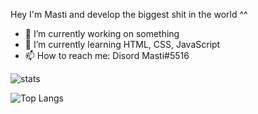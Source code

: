 Hey I'm Masti and develop the biggest shit in the world ^^

- 🔭 I’m currently working on something
- 🌱 I’m currently learning HTML, CSS, JavaScript
- 📫 How to reach me: Disord Masti#5516

![stats](https://github-readme-stats-theta-henna.vercel.app/api?username=mastidermast&show_icons=true&hide_border=true&include_all_commits=true&count_private=true&bg_color=0d1117&text_color=f0f6fc&hide_border=true)

![Top Langs](https://github-readme-stats-theta-henna.vercel.app/api/top-langs/?username=mastidermast&langs_count=10&layout=compact&bg_color=0d1117&text_color=f0f6fc&hide_border=true)
